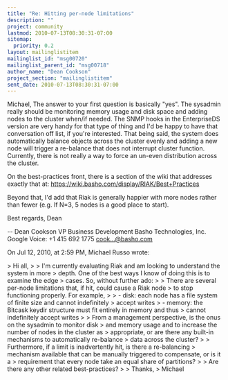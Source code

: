 ```yaml
---
title: "Re: Hitting per-node limitations"
description: ""
project: community
lastmod: 2010-07-13T08:30:31-07:00
sitemap:
  priority: 0.2
layout: mailinglistitem
mailinglist_id: "msg00720"
mailinglist_parent_id: "msg00718"
author_name: "Dean Cookson"
project_section: "mailinglistitem"
sent_date: 2010-07-13T08:30:31-07:00
---
```



Michael,
The answer to your first question is basically "yes". The sysadmin really 
should be monitoring memory usage and disk space and adding nodes to the 
cluster when/if needed. The SNMP hooks in the EnterpriseDS version are very 
handy for that type of thing and I'd be happy to have that conversation off 
list, if you're interested. That being said, the system does automatically 
balance objects across the cluster evenly and adding a new node will trigger a 
re-balance that does not interrupt cluster function. Currently, there is not 
really a way to force an un-even distribution across the cluster.

On the best-practices front, there is a section of the wiki that addresses 
exactly that at: https://wiki.basho.com/display/RIAK/Best+Practices

Beyond that, I'd add that Riak is generally happier with more nodes rather than 
fewer (e.g. If N=3, 5 nodes is a good place to start).

Best regards,
Dean

--
Dean Cookson
VP Business Development
Basho Technologies, Inc.
Google Voice: +1 415 692 1775
cook...@basho.com


On Jul 12, 2010, at 2:59 PM, Michael Russo wrote:

&gt; Hi all,
&gt; 
&gt; I'm currently evaluating Riak and am looking to understand the system in more 
&gt; depth. One of the best ways I know of doing this is to examine the edge 
&gt; cases. So, without further ado:
&gt; 
&gt; There are several per-node limitations that, if hit, could cause a Riak node 
&gt; to stop functioning properly. For example,
&gt; 
&gt; - disk: each node has a file system of finite size and cannot indefinitely 
&gt; accept writes
&gt; - memory: the Bitcask keydir structure must fit entirely in memory and thus 
&gt; cannot indefinitely accept writes
&gt; 
&gt; From a management perspective, is the onus on the sysadmin to monitor disk 
&gt; and memory usage and to increase the number of nodes in the cluster as 
&gt; appropriate, or are there any built-in mechanisms to automatically re-balance 
&gt; data across the cluster? 
&gt; 
&gt; Furthermore, if a limit is inadvertently hit, is there a re-balancing 
&gt; mechanism available that can be manually triggered to compensate, or is it a 
&gt; requirement that every node take an equal share of partitions?
&gt; 
&gt; Are there any other related best-practices?
&gt; 
&gt; Thanks,
&gt; Michael

